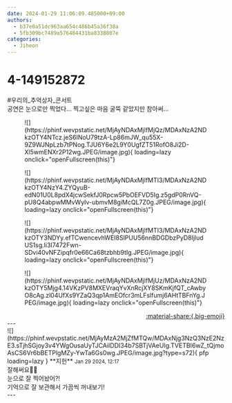 ```yaml
---
date: 2024-01-29 11:06:09.485000+09:00
authors:
  - b37e0a51dc963aa654c486b45a36f38a
  - 5fb309bc7489a576484431ba8338807e
categories:
  - Jiheon
---
```


# 4-149152872

<div class="post-container" markdown="1">
<div class="content-container md-sidebar__scrollwrap" markdown="1">

\#우리의_추억상자_콘서트 <br>공연은 눈으로만 찍었다… 찍고싶은 마음 굴뚝 같았지만 참아써…
<figure markdown="1">
![](https://phinf.wevpstatic.net/MjAyNDAxMjlfMjQz/MDAxNzA2NDkzOTY4NTcz.jeS6INoU79tzA-Lp86mJW_qu55X-9Z9WJNpLzb7tPNog.TJU6Y6e2L9Y0UgfZT51RofO8Ji2D-Xl5wmENXr2P12wg.JPEG/image.jpg){ loading=lazy onclick="openFullscreen(this)"}
</figure>

<figure markdown="1">
![](https://phinf.wevpstatic.net/MjAyNDAxMjlfMTI3/MDAxNzA2NDkzOTY4NzY4.ZYQyuB-edN01U0L8pdX4jcwSekfJ0Rpcw5PbOEFVD5Ig.z5gdP0RnVQ-pU8Q4abpwMMvWyIv-ubmvM8giMcQL7Z0g.JPEG/image.jpg){ loading=lazy onclick="openFullscreen(this)"}
</figure>

<figure markdown="1">
![](https://phinf.wevpstatic.net/MjAyNDAxMjlfMTI3/MDAxNzA2NDkzOTY3NDYy.efTCwencevhWEI8SlPUU56nnBDGDbzPyD8IjludUS1sg.li3I7472Fwn-SDvi40vNFZipqfr0e66Ca68tzbhb9tIg.JPEG/image.jpg){ loading=lazy onclick="openFullscreen(this)"}
</figure>

<figure markdown="1">
![](https://phinf.wevpstatic.net/MjAyNDAxMjlfMjUz/MDAxNzA2NDkzOTY5Mjg4.14VKzPV8MXEVraqYvXnRcjXY8SKmKjfQT_cAwbyO8cAg.zl04UfXs9YZaQ3qp1AmEOfcr3mLFslfumj6AHtTBFnYg.JPEG/image.jpg){ loading=lazy onclick="openFullscreen(this)"}
</figure>


</div>
</div>

<div style="text-align: right;" markdown="1">
<a href="https://weverse.io/fromis9/fanpost/4-149152872" style="text-align: right;">:material-share:{.big-emoji}</a>
</div>
---

<div class="comments-container md-sidebar__scrollwrap" markdown="1">
<div class="comment" markdown="1">
<div class='id-container' markdown="1">
![](https://phinf.wevpstatic.net/MjAyMzA2MjZfMTQw/MDAxNjg3NzQ3NzE2NzE3.sTjhSGjoy3v4YWgOusaUyTJCAiIDDI34b7SBTjVAeUIg.TVETBI6wZ_tQjmoAsCS6Vr6bBETPlgMZy-YwTa6Gs0wg.JPEG/image.jpg?type=s72){ pfp loading=lazy }
**<span class="artist">지헌</span>** <small>Jan 29 2024, 12:17</small><br>
</div>
<div class='comment-body' markdown="1">
잘해써요🥰🥰<br>눈으로 잘 찍어놨어?!<br>기억으로 잘 보관해서 가끔씩 꺼내보기!
</div>
</div>
</div>
---
